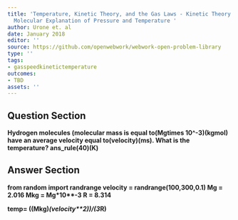 ```yaml
---
title: 'Temperature, Kinetic Theory, and the Gas Laws - Kinetic Theory: Atomic and
  Molecular Explanation of Pressure and Temperature '
author: Urone et. al
date: January 2018
editor: ''
source: https://github.com/openwebwork/webwork-open-problem-library
type: ''
tags:
- gasspeedkinetictemperature
outcomes:
- TBD
assets: ''
---
```


## Question Section 

<b>
Hydrogen molecules (molecular mass is equal to(Mgtimes 10^-3)(kgmol) have an average velocity equal to(velocity)(ms). What is the temperature?
ans_rule(40)(K)


## Answer Section

from random import randrange
velocity = randrange(100,300,0.1)
Mg = 2.016
Mkg = Mg*10**-3
R = 8.314

temp= ((Mkg)*(velocity**2))/(3*R)